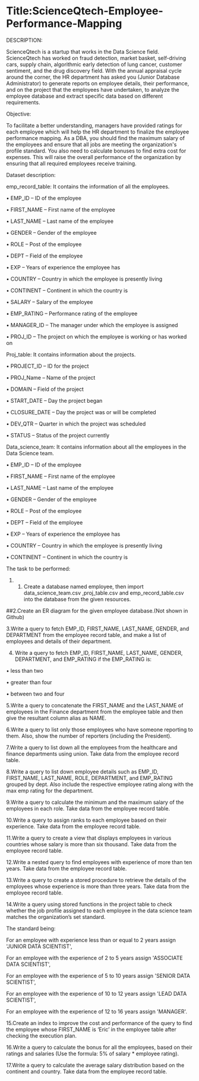 # Title:ScienceQtech-Employee-Performance-Mapping

DESCRIPTION:

ScienceQtech is a startup that works in the Data Science field. ScienceQtech has worked on fraud detection, market basket, self-driving cars, supply chain, algorithmic early detection of lung cancer, customer sentiment, and the drug discovery field. With the annual appraisal cycle around the corner, the HR department has asked you (Junior Database Administrator) to generate reports on employee details, their performance, and on the project that the employees have undertaken, to analyze the employee database and extract specific data based on different requirements.

Objective:

To facilitate a better understanding, managers have provided ratings for each employee which will help the HR department to finalize the employee performance mapping. As a DBA, you should find the maximum salary of the employees and ensure that all jobs are meeting the organization's profile standard. You also need to calculate bonuses to find extra cost for expenses. This will raise the overall performance of the organization by ensuring that all required employees receive training.

Dataset description:
 
emp_record_table: It contains the information of all the employees.

•	EMP_ID – ID of the employee

•	FIRST_NAME – First name of the employee

•	LAST_NAME – Last name of the employee

•	GENDER – Gender of the employee

•	ROLE – Post of the employee

•	DEPT – Field of the employee

•	EXP – Years of experience the employee has

•	COUNTRY – Country in which the employee is presently living

•	CONTINENT – Continent in which the country is

•	SALARY – Salary of the employee

•	EMP_RATING – Performance rating of the employee

•	MANAGER_ID – The manager under which the employee is assigned 

•	PROJ_ID – The project on which the employee is working or has worked on

 
Proj_table: It contains information about the projects.

•	PROJECT_ID – ID for the project

•	PROJ_Name – Name of the project

•	DOMAIN – Field of the project

•	START_DATE – Day the project began

•	CLOSURE_DATE – Day the project was or will be completed

•	DEV_QTR – Quarter in which the project was scheduled

•	STATUS – Status of the project currently
 
Data_science_team: It contains information about all the employees in the Data Science team.

•	EMP_ID – ID of the employee

•	FIRST_NAME – First name of the employee

•	LAST_NAME – Last name of the employee

•	GENDER – Gender of the employee

•	ROLE – Post of the employee

•	DEPT – Field of the employee

•	EXP – Years of experience the employee has

•	COUNTRY – Country in which the employee is presently living

•	CONTINENT – Continent in which the country is

The task to be performed: 

1.	1. Create a database named employee, then import data_science_team.csv ,proj_table.csv and emp_record_table.csv  into the database from the given resources.

##2.Create an ER diagram for the given employee database.(Not shown in Github)

3.Write a query to fetch EMP_ID, FIRST_NAME, LAST_NAME, GENDER, and DEPARTMENT from the employee record table, and make a list of employees and details of their department.

4.	Write a query to fetch EMP_ID, FIRST_NAME, LAST_NAME, GENDER, DEPARTMENT, and EMP_RATING if the EMP_RATING is:

•	less than two

•	greater than four 

•	between two and four
 
5.Write a query to concatenate the FIRST_NAME and the LAST_NAME of employees in the Finance department from the employee table and then give the resultant column alias as NAME.
 
6.Write a query to list only those employees who have someone reporting to them. Also, show the number of reporters (including the President).

7.Write a query to list down all the employees from the healthcare and finance departments using union. Take data from the employee record table.

8.Write a query to list down employee details such as EMP_ID, FIRST_NAME, LAST_NAME, ROLE, DEPARTMENT, and EMP_RATING grouped by dept. Also include the respective employee rating along with the max emp rating for the department.

9.Write a query to calculate the minimum and the maximum salary of the employees in each role. Take data from the employee record table.

10.Write a query to assign ranks to each employee based on their experience. Take data from the employee record table.

11.Write a query to create a view that displays employees in various countries whose salary is more than six thousand. Take data from the employee record table.

12.Write a nested query to find employees with experience of more than ten years. Take data from the employee record table.

13.Write a query to create a stored procedure to retrieve the details of the employees whose experience is more than three years. Take data from the employee record table.

14.Write a query using stored functions in the project table to check whether the job profile assigned to each employee in the data science team matches the organization’s set standard.

The standard being:

For an employee with experience less than or equal to 2 years assign 'JUNIOR DATA SCIENTIST',

For an employee with the experience of 2 to 5 years assign 'ASSOCIATE DATA SCIENTIST',

For an employee with the experience of 5 to 10 years assign 'SENIOR DATA SCIENTIST',

For an employee with the experience of 10 to 12 years assign 'LEAD DATA SCIENTIST',

For an employee with the experience of 12 to 16 years assign 'MANAGER'.

15.Create an index to improve the cost and performance of the query to find the employee whose FIRST_NAME is ‘Eric’ in the employee table after checking the execution plan.

16.Write a query to calculate the bonus for all the employees, based on their ratings and salaries (Use the formula: 5% of salary * employee rating).

17.Write a query to calculate the average salary distribution based on the continent and country. Take data from the employee record table.
